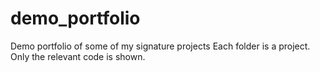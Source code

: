 # demo_portfolio
Demo portfolio of some of my signature projects
Each folder is a project. Only the relevant code is shown.
